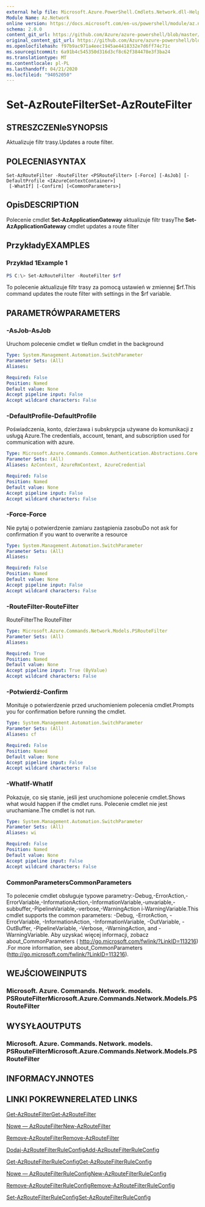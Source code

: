 ```yaml
---
external help file: Microsoft.Azure.PowerShell.Cmdlets.Network.dll-Help.xml
Module Name: Az.Network
online version: https://docs.microsoft.com/en-us/powershell/module/az.network/set-azroutefilter
schema: 2.0.0
content_git_url: https://github.com/Azure/azure-powershell/blob/master/src/Network/Network/help/Set-AzRouteFilter.md
original_content_git_url: https://github.com/Azure/azure-powershell/blob/master/src/Network/Network/help/Set-AzRouteFilter.md
ms.openlocfilehash: f97b9ac971a4eec1945ae4418332e7d6ff74c71c
ms.sourcegitcommit: 6a91b4c545350d316d3cf8c62f384478e3f3ba24
ms.translationtype: MT
ms.contentlocale: pl-PL
ms.lasthandoff: 04/21/2020
ms.locfileid: "94052050"
---
```

# <span data-ttu-id="3be00-101">Set-AzRouteFilter</span><span class="sxs-lookup"><span data-stu-id="3be00-101">Set-AzRouteFilter</span></span>

## <span data-ttu-id="3be00-102">STRESZCZENIe</span><span class="sxs-lookup"><span data-stu-id="3be00-102">SYNOPSIS</span></span>
<span data-ttu-id="3be00-103">Aktualizuje filtr trasy.</span><span class="sxs-lookup"><span data-stu-id="3be00-103">Updates a route filter.</span></span>

## <span data-ttu-id="3be00-104">POLECENIA</span><span class="sxs-lookup"><span data-stu-id="3be00-104">SYNTAX</span></span>

```
Set-AzRouteFilter -RouteFilter <PSRouteFilter> [-Force] [-AsJob] [-DefaultProfile <IAzureContextContainer>]
 [-WhatIf] [-Confirm] [<CommonParameters>]
```

## <span data-ttu-id="3be00-105">Opis</span><span class="sxs-lookup"><span data-stu-id="3be00-105">DESCRIPTION</span></span>
<span data-ttu-id="3be00-106">Polecenie cmdlet **Set-AzApplicationGateway** aktualizuje filtr trasy</span><span class="sxs-lookup"><span data-stu-id="3be00-106">The **Set-AzApplicationGateway** cmdlet updates a route filter</span></span>

## <span data-ttu-id="3be00-107">Przykłady</span><span class="sxs-lookup"><span data-stu-id="3be00-107">EXAMPLES</span></span>

### <span data-ttu-id="3be00-108">Przykład 1</span><span class="sxs-lookup"><span data-stu-id="3be00-108">Example 1</span></span>
```powershell
PS C:\> Set-AzRouteFilter -RouteFilter $rf
```

<span data-ttu-id="3be00-109">To polecenie aktualizuje filtr trasy za pomocą ustawień w zmiennej $rf.</span><span class="sxs-lookup"><span data-stu-id="3be00-109">This command updates the route filter with settings in the $rf variable.</span></span>

## <span data-ttu-id="3be00-110">PARAMETRÓW</span><span class="sxs-lookup"><span data-stu-id="3be00-110">PARAMETERS</span></span>

### <span data-ttu-id="3be00-111">-AsJob</span><span class="sxs-lookup"><span data-stu-id="3be00-111">-AsJob</span></span>
<span data-ttu-id="3be00-112">Uruchom polecenie cmdlet w tle</span><span class="sxs-lookup"><span data-stu-id="3be00-112">Run cmdlet in the background</span></span>

```yaml
Type: System.Management.Automation.SwitchParameter
Parameter Sets: (All)
Aliases:

Required: False
Position: Named
Default value: None
Accept pipeline input: False
Accept wildcard characters: False
```

### <span data-ttu-id="3be00-113">-DefaultProfile</span><span class="sxs-lookup"><span data-stu-id="3be00-113">-DefaultProfile</span></span>
<span data-ttu-id="3be00-114">Poświadczenia, konto, dzierżawa i subskrypcja używane do komunikacji z usługą Azure.</span><span class="sxs-lookup"><span data-stu-id="3be00-114">The credentials, account, tenant, and subscription used for communication with azure.</span></span>

```yaml
Type: Microsoft.Azure.Commands.Common.Authentication.Abstractions.Core.IAzureContextContainer
Parameter Sets: (All)
Aliases: AzContext, AzureRmContext, AzureCredential

Required: False
Position: Named
Default value: None
Accept pipeline input: False
Accept wildcard characters: False
```

### <span data-ttu-id="3be00-115">-Force</span><span class="sxs-lookup"><span data-stu-id="3be00-115">-Force</span></span>
<span data-ttu-id="3be00-116">Nie pytaj o potwierdzenie zamiaru zastąpienia zasobu</span><span class="sxs-lookup"><span data-stu-id="3be00-116">Do not ask for confirmation if you want to overwrite a resource</span></span>

```yaml
Type: System.Management.Automation.SwitchParameter
Parameter Sets: (All)
Aliases:

Required: False
Position: Named
Default value: None
Accept pipeline input: False
Accept wildcard characters: False
```

### <span data-ttu-id="3be00-117">-RouteFilter</span><span class="sxs-lookup"><span data-stu-id="3be00-117">-RouteFilter</span></span>
<span data-ttu-id="3be00-118">RouteFilter</span><span class="sxs-lookup"><span data-stu-id="3be00-118">The RouteFilter</span></span>

```yaml
Type: Microsoft.Azure.Commands.Network.Models.PSRouteFilter
Parameter Sets: (All)
Aliases:

Required: True
Position: Named
Default value: None
Accept pipeline input: True (ByValue)
Accept wildcard characters: False
```

### <span data-ttu-id="3be00-119">-Potwierdź</span><span class="sxs-lookup"><span data-stu-id="3be00-119">-Confirm</span></span>
<span data-ttu-id="3be00-120">Monituje o potwierdzenie przed uruchomieniem polecenia cmdlet.</span><span class="sxs-lookup"><span data-stu-id="3be00-120">Prompts you for confirmation before running the cmdlet.</span></span>

```yaml
Type: System.Management.Automation.SwitchParameter
Parameter Sets: (All)
Aliases: cf

Required: False
Position: Named
Default value: None
Accept pipeline input: False
Accept wildcard characters: False
```

### <span data-ttu-id="3be00-121">-WhatIf</span><span class="sxs-lookup"><span data-stu-id="3be00-121">-WhatIf</span></span>
<span data-ttu-id="3be00-122">Pokazuje, co się stanie, jeśli jest uruchomione polecenie cmdlet.</span><span class="sxs-lookup"><span data-stu-id="3be00-122">Shows what would happen if the cmdlet runs.</span></span> <span data-ttu-id="3be00-123">Polecenie cmdlet nie jest uruchamiane.</span><span class="sxs-lookup"><span data-stu-id="3be00-123">The cmdlet is not run.</span></span>

```yaml
Type: System.Management.Automation.SwitchParameter
Parameter Sets: (All)
Aliases: wi

Required: False
Position: Named
Default value: None
Accept pipeline input: False
Accept wildcard characters: False
```

### <span data-ttu-id="3be00-124">CommonParameters</span><span class="sxs-lookup"><span data-stu-id="3be00-124">CommonParameters</span></span>
<span data-ttu-id="3be00-125">To polecenie cmdlet obsługuje typowe parametry:-Debug,-ErrorAction,-ErrorVariable,-InformationAction,-InformationVariable,-unvariable,-subbuffer,-PipelineVariable,-verbose,-WarningAction i-WarningVariable.</span><span class="sxs-lookup"><span data-stu-id="3be00-125">This cmdlet supports the common parameters: -Debug, -ErrorAction, -ErrorVariable, -InformationAction, -InformationVariable, -OutVariable, -OutBuffer, -PipelineVariable, -Verbose, -WarningAction, and -WarningVariable.</span></span> <span data-ttu-id="3be00-126">Aby uzyskać więcej informacji, zobacz about_CommonParameters ( http://go.microsoft.com/fwlink/?LinkID=113216) .</span><span class="sxs-lookup"><span data-stu-id="3be00-126">For more information, see about_CommonParameters (http://go.microsoft.com/fwlink/?LinkID=113216).</span></span>

## <span data-ttu-id="3be00-127">WEJŚCIOWE</span><span class="sxs-lookup"><span data-stu-id="3be00-127">INPUTS</span></span>

### <span data-ttu-id="3be00-128">Microsoft. Azure. Commands. Network. models. PSRouteFilter</span><span class="sxs-lookup"><span data-stu-id="3be00-128">Microsoft.Azure.Commands.Network.Models.PSRouteFilter</span></span>

## <span data-ttu-id="3be00-129">WYSYŁA</span><span class="sxs-lookup"><span data-stu-id="3be00-129">OUTPUTS</span></span>

### <span data-ttu-id="3be00-130">Microsoft. Azure. Commands. Network. models. PSRouteFilter</span><span class="sxs-lookup"><span data-stu-id="3be00-130">Microsoft.Azure.Commands.Network.Models.PSRouteFilter</span></span>

## <span data-ttu-id="3be00-131">INFORMACYJN</span><span class="sxs-lookup"><span data-stu-id="3be00-131">NOTES</span></span>

## <span data-ttu-id="3be00-132">LINKI POKREWNE</span><span class="sxs-lookup"><span data-stu-id="3be00-132">RELATED LINKS</span></span>

[<span data-ttu-id="3be00-133">Get-AzRouteFilter</span><span class="sxs-lookup"><span data-stu-id="3be00-133">Get-AzRouteFilter</span></span>](./Get-AzRouteFilter.md)

[<span data-ttu-id="3be00-134">Nowe — AzRouteFilter</span><span class="sxs-lookup"><span data-stu-id="3be00-134">New-AzRouteFilter</span></span>](./New-AzRouteFilter.md)

[<span data-ttu-id="3be00-135">Remove-AzRouteFilter</span><span class="sxs-lookup"><span data-stu-id="3be00-135">Remove-AzRouteFilter</span></span>](./Remove-AzRouteFilter.md)

[<span data-ttu-id="3be00-136">Dodaj-AzRouteFilterRuleConfig</span><span class="sxs-lookup"><span data-stu-id="3be00-136">Add-AzRouteFilterRuleConfig</span></span>](./Add-AzRouteFilterRuleConfig.md)

[<span data-ttu-id="3be00-137">Get-AzRouteFilterRuleConfig</span><span class="sxs-lookup"><span data-stu-id="3be00-137">Get-AzRouteFilterRuleConfig</span></span>](./Get-AzRouteFilterRuleConfig.md)

[<span data-ttu-id="3be00-138">Nowe — AzRouteFilterRuleConfig</span><span class="sxs-lookup"><span data-stu-id="3be00-138">New-AzRouteFilterRuleConfig</span></span>](./New-AzRouteFilterRuleConfig.md)

[<span data-ttu-id="3be00-139">Remove-AzRouteFilterRuleConfig</span><span class="sxs-lookup"><span data-stu-id="3be00-139">Remove-AzRouteFilterRuleConfig</span></span>](./Remove-AzRouteFilterRuleConfig.md)

[<span data-ttu-id="3be00-140">Set-AzRouteFilterRuleConfig</span><span class="sxs-lookup"><span data-stu-id="3be00-140">Set-AzRouteFilterRuleConfig</span></span>](./Set-AzRouteFilterRuleConfig.md)
